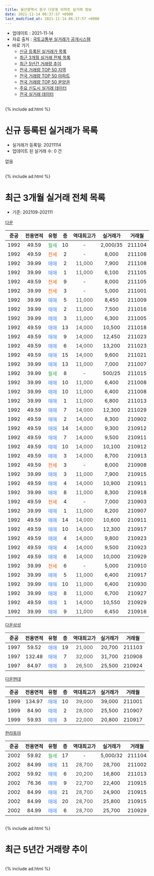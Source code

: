 ```yaml
---
title: 울산광역시 중구 다운동 아파트 실거래 정보
date: 2021-11-14 06:37:57 +0900
last_modified_at: 2021-11-14 06:37:57 +0900
---
```


* 업데이트 : 2021-11-14
* 자료 출처 : [국토교통부 실거래가 공개시스템](http://rt.molit.go.kr)
* 바로 가기
    * [신규 등록된 실거래가 목록](#신규-등록된-실거래가-목록)
    * [최근 3개월 실거래 전체 목록](#최근-3개월-실거래-전체-목록)
    * [최근 5년간 거래량 추이](#최근-5년간-거래량-추이)
    * [전국 거래량 TOP 50 지역](https://inasie.github.io/apt-trade-info/최근-3개월-전국에서-가장-거래가-많이-발생한-지역)
    * [전국 거래량 TOP 50 아파트](https://inasie.github.io/apt-trade-info/최근-3개월-전국에서-가장-거래가-많이-발생한-아파트)
    * [전국 거래량 TOP 50 분양권](https://inasie.github.io/apt-trade-info/최근-3개월-전국에서-가장-거래가-많이-발생한-분양권)
    * [주요 신도시 실거래 데이터](https://inasie.github.io/apt-trade-info/주요-신도시)
    * [전국 실거래 데이터](https://inasie.github.io/apt-trade-info/전국)
<br>
{% include ad.html %}
<br>

# 신규 등록된 실거래가 목록
* 실거래가 등록일: 20211114
* 업데이트 된 실거래 수: 0 건

없음

<br>
{% include ad.html %}
<br>

# 최근 3개월 실거래 전체 목록
* 기준: 202109-202111


[다운](https://search.naver.com/search.naver?query=%EC%9A%B8%EC%82%B0%EA%B4%91%EC%97%AD%EC%8B%9C+%EC%A4%91%EA%B5%AC+%EB%8B%A4%EC%9A%B4%EB%8F%99+%EB%8B%A4%EC%9A%B4)

|준공|전용면적|유형|층|역대최고가|실거래가|거래월|
|:---:|:---:|:---:|:---:|:---:|:---:|:---:|
|1992|49.59|<span style="color:#34a853">월세</span>|10|<span style="color:#444444">-</span>|2,000/35|211104|
|1992|49.59|<span style="color:#ff5a00">전세</span>|2|<span style="color:#444444">-</span>|8,000|211108|
|1992|39.99|<span style="color:#4285f3">매매</span>|2|<span style="color:#444444">11,000</span>|7,900|211108|
|1992|39.99|<span style="color:#4285f3">매매</span>|1|<span style="color:#444444">11,000</span>|6,100|211105|
|1992|49.59|<span style="color:#ff5a00">전세</span>|9|<span style="color:#444444">-</span>|8,000|211105|
|1992|39.99|<span style="color:#ff5a00">전세</span>|3|<span style="color:#444444">-</span>|5,000|211001|
|1992|39.99|<span style="color:#4285f3">매매</span>|5|<span style="color:#444444">11,000</span>|8,450|211009|
|1992|39.99|<span style="color:#4285f3">매매</span>|2|<span style="color:#444444">11,000</span>|7,500|211016|
|1992|39.99|<span style="color:#4285f3">매매</span>|3|<span style="color:#444444">11,000</span>|6,300|211005|
|1992|49.59|<span style="color:#4285f3">매매</span>|13|<span style="color:#444444">14,000</span>|10,500|211018|
|1992|49.59|<span style="color:#4285f3">매매</span>|9|<span style="color:#444444">14,000</span>|12,450|211023|
|1992|49.59|<span style="color:#4285f3">매매</span>|6|<span style="color:#444444">14,000</span>|13,200|211023|
|1992|49.59|<span style="color:#4285f3">매매</span>|15|<span style="color:#444444">14,000</span>|9,600|211021|
|1992|39.99|<span style="color:#4285f3">매매</span>|13|<span style="color:#444444">11,000</span>|7,000|211007|
|1992|39.99|<span style="color:#34a853">월세</span>|8|<span style="color:#444444">-</span>|500/25|211015|
|1992|39.99|<span style="color:#4285f3">매매</span>|10|<span style="color:#444444">11,000</span>|6,400|211008|
|1992|39.99|<span style="color:#4285f3">매매</span>|10|<span style="color:#444444">11,000</span>|6,400|211008|
|1992|39.99|<span style="color:#4285f3">매매</span>|1|<span style="color:#444444">11,000</span>|6,800|211013|
|1992|49.59|<span style="color:#4285f3">매매</span>|7|<span style="color:#444444">14,000</span>|12,300|211029|
|1992|49.59|<span style="color:#4285f3">매매</span>|2|<span style="color:#444444">14,000</span>|8,300|210902|
|1992|49.59|<span style="color:#4285f3">매매</span>|14|<span style="color:#444444">14,000</span>|9,300|210912|
|1992|49.59|<span style="color:#4285f3">매매</span>|7|<span style="color:#444444">14,000</span>|9,500|210911|
|1992|49.59|<span style="color:#4285f3">매매</span>|10|<span style="color:#444444">14,000</span>|10,100|210912|
|1992|49.59|<span style="color:#4285f3">매매</span>|3|<span style="color:#444444">14,000</span>|8,700|210913|
|1992|49.59|<span style="color:#ff5a00">전세</span>|3|<span style="color:#444444">-</span>|8,000|210908|
|1992|39.99|<span style="color:#4285f3">매매</span>|3|<span style="color:#444444">11,000</span>|7,900|210915|
|1992|49.59|<span style="color:#4285f3">매매</span>|4|<span style="color:#444444">14,000</span>|10,900|210911|
|1992|39.99|<span style="color:#4285f3">매매</span>|8|<span style="color:#444444">11,000</span>|8,300|210918|
|1992|49.59|<span style="color:#ff5a00">전세</span>|4|<span style="color:#444444">-</span>|7,000|210903|
|1992|39.99|<span style="color:#4285f3">매매</span>|1|<span style="color:#444444">11,000</span>|8,200|210907|
|1992|49.59|<span style="color:#4285f3">매매</span>|14|<span style="color:#444444">14,000</span>|10,600|210911|
|1992|49.59|<span style="color:#4285f3">매매</span>|10|<span style="color:#444444">14,000</span>|12,300|210917|
|1992|49.59|<span style="color:#4285f3">매매</span>|4|<span style="color:#444444">14,000</span>|9,800|210923|
|1992|49.59|<span style="color:#4285f3">매매</span>|4|<span style="color:#444444">14,000</span>|9,500|210923|
|1992|49.59|<span style="color:#4285f3">매매</span>|6|<span style="color:#444444">14,000</span>|10,000|210929|
|1992|39.99|<span style="color:#ff5a00">전세</span>|6|<span style="color:#444444">-</span>|5,000|210910|
|1992|39.99|<span style="color:#4285f3">매매</span>|5|<span style="color:#444444">11,000</span>|6,400|210917|
|1992|39.99|<span style="color:#4285f3">매매</span>|10|<span style="color:#444444">11,000</span>|6,400|210930|
|1992|39.99|<span style="color:#4285f3">매매</span>|8|<span style="color:#444444">11,000</span>|6,700|210927|
|1992|49.59|<span style="color:#4285f3">매매</span>|1|<span style="color:#444444">14,000</span>|10,550|210929|
|1992|39.99|<span style="color:#4285f3">매매</span>|9|<span style="color:#444444">11,000</span>|6,450|210916|


<script async src="//pagead2.googlesyndication.com/pagead/js/adsbygoogle.js"></script>
<!-- 기본 -->
<ins class="adsbygoogle"
     style="display:block"
     data-ad-client="ca-pub-2446590836940007"
     data-ad-slot="1659523306"
     data-ad-format="auto"
     data-full-width-responsive="true"></ins>
<script>
(adsbygoogle = window.adsbygoogle || []).push({});
</script>


[다운삼성](https://search.naver.com/search.naver?query=%EC%9A%B8%EC%82%B0%EA%B4%91%EC%97%AD%EC%8B%9C+%EC%A4%91%EA%B5%AC+%EB%8B%A4%EC%9A%B4%EB%8F%99+%EB%8B%A4%EC%9A%B4%EC%82%BC%EC%84%B1)

|준공|전용면적|유형|층|역대최고가|실거래가|거래월|
|:---:|:---:|:---:|:---:|:---:|:---:|:---:|
|1997|59.52|<span style="color:#4285f3">매매</span>|19|<span style="color:#444444">21,000</span>|20,700|211103|
|1997|132.48|<span style="color:#4285f3">매매</span>|7|<span style="color:#444444">32,000</span>|31,700|210908|
|1997|84.97|<span style="color:#4285f3">매매</span>|3|<span style="color:#444444">26,500</span>|25,500|210924|

[다운현대](https://search.naver.com/search.naver?query=%EC%9A%B8%EC%82%B0%EA%B4%91%EC%97%AD%EC%8B%9C+%EC%A4%91%EA%B5%AC+%EB%8B%A4%EC%9A%B4%EB%8F%99+%EB%8B%A4%EC%9A%B4%ED%98%84%EB%8C%80)

|준공|전용면적|유형|층|역대최고가|실거래가|거래월|
|:---:|:---:|:---:|:---:|:---:|:---:|:---:|
|1999|134.97|<span style="color:#4285f3">매매</span>|10|<span style="color:#444444">39,000</span>|39,000|211001|
|1999|84.90|<span style="color:#4285f3">매매</span>|2|<span style="color:#444444">28,000</span>|25,500|210907|
|1999|59.93|<span style="color:#4285f3">매매</span>|3|<span style="color:#444444">22,000</span>|20,800|210917|

[한라동아](https://search.naver.com/search.naver?query=%EC%9A%B8%EC%82%B0%EA%B4%91%EC%97%AD%EC%8B%9C+%EC%A4%91%EA%B5%AC+%EB%8B%A4%EC%9A%B4%EB%8F%99+%ED%95%9C%EB%9D%BC%EB%8F%99%EC%95%84)

|준공|전용면적|유형|층|역대최고가|실거래가|거래월|
|:---:|:---:|:---:|:---:|:---:|:---:|:---:|
|2002|59.92|<span style="color:#34a853">월세</span>|17|<span style="color:#444444">-</span>|5,000/32|211104|
|2002|84.99|<span style="color:#4285f3">매매</span>|11|<span style="color:#444444">28,700</span>|28,700|211002|
|2002|59.92|<span style="color:#4285f3">매매</span>|6|<span style="color:#444444">20,200</span>|16,800|211013|
|2002|76.36|<span style="color:#4285f3">매매</span>|9|<span style="color:#444444">22,700</span>|22,400|210915|
|2002|84.99|<span style="color:#4285f3">매매</span>|21|<span style="color:#444444">28,700</span>|24,900|210915|
|2002|84.99|<span style="color:#4285f3">매매</span>|20|<span style="color:#444444">28,700</span>|25,800|210915|
|2002|84.99|<span style="color:#4285f3">매매</span>|6|<span style="color:#444444">28,700</span>|25,700|210929|


<br>
{% include ad.html %}
<br>

# 최근 5년간 거래량 추이


<div style="width:100%;">
    <canvas id="deal_progress" height="200"></canvas>
</div>

<script>
new Chart(document.getElementById("deal_progress"), {
    type: 'line',
    data: {
        labels: ['201611','201612','201701','201702','201703','201704','201705','201706','201707','201708','201709','201710','201711','201712','201801','201802','201803','201804','201805','201806','201807','201808','201809','201810','201811','201812','201901','201902','201903','201904','201905','201906','201907','201908','201909','201910','201911','201912','202001','202002','202003','202004','202005','202006','202007','202008','202009','202010','202011','202012','202101','202102','202103','202104','202105','202106','202107','202108','202109','202110','202111'],
        datasets: [{
            label: '매매',
            pointRadius: 1,
            data: [12, 16, 16, 9, 12, 9, 13, 12, 11, 5, 6, 10, 9, 16, 6, 4, 8, 3, 8, 5, 6, 3, 6, 7, 6, 7, 4, 8, 2, 4, 10, 8, 10, 8, 11, 14, 16, 7, 8, 9, 8, 9, 11, 7, 9, 14, 13, 16, 20, 26, 11, 10, 21, 14, 23, 24, 16, 18, 27, 15, 3],
            borderColor: "rgba(255, 201, 14, 1)",
            backgroundColor: "rgba(255, 201, 14, 0.5)",
            fill: false,
            lineTension: 0
        },{
            label: '전월세',
            pointRadius: 1,
            data: [5, 4, 5, 5, 3, 8, 4, 5, 6, 4, 5, 2, 3, 4, 4, 0, 3, 3, 7, 0, 5, 4, 1, 4, 5, 0, 3, 2, 4, 3, 3, 7, 5, 4, 4, 2, 6, 4, 4, 8, 4, 7, 5, 6, 3, 3, 6, 3, 5, 1, 4, 4, 2, 14, 6, 2, 3, 10, 3, 2, 4],
            borderColor: "rgba(0, 141, 185, 1)",
            backgroundColor: "rgba(0, 141, 185, 0.5)",
            fill: false,
            lineTension: 0
        }
        ]
    },
    options: {
        responsive: true,
        title: {
            display: false
        },
        tooltips: {
            mode: 'index',
            intersect: false
        },
        hover: {
            mode: 'nearest',
            intersect: true
        },
        scales: {
            xAxes: [{
                display: true,
                scaleLabel: {
                    display: true,
                    labelString: '년/월'
                }
            }],
            yAxes: [{
                display: true,
                ticks: {
                    suggestedMin: 0,
                },
                scaleLabel: {
                    display: true,
                    labelString: '실거래 수'
                }
            }]
        }
    }
});

</script>


<br>
{% include ad.html %}
<br>

